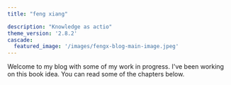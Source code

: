 ```yaml
---
title: "feng xiang"

description: "Knowledge as actio"
theme_version: '2.8.2'
cascade:
  featured_image: '/images/fengx-blog-main-image.jpeg'
---
```

Welcome to my blog with some of my work in progress. I've been working on this book idea. You can read some of the chapters below.
